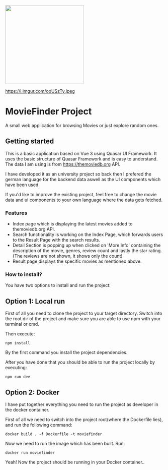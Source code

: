 
<img src="https://i.imgur.com/qwJ87ei.png" width="250" height="250">

https://i.imgur.com/ooUSzTy.jpeg

# MovieFinder Project

A small web application for browsing Movies or just explore random ones.

## Getting started
This is a basic application based on Vue 3 using Quasar UI Framework.
It uses the basic structure of Quasar Framework and is easy to understand.
The data I am using is from https://themoviedb.org API.

I have developed it as an university project so back then I prefered the german language for 
the backend data aswell as the UI components which have been used.

If you'd like to improve the existing project, feel free to change the movie data and ui components to
your own language where the data gets fetched.

### Features
* Index page which is displaying the latest movies added to themoviedb.org API.
* Search functionality is working on the Index Page, which forwards users to the Result Page with the search results.
* Detail Section is popping up when clicked on 'More Info' containing the description of the movie, genres, review count and lastly the star rating. (The reviews are not shown, it shows only the count)
* Result page displays the specific movies as mentioned above.


### How to install?
You have two options to install and run the project:
## Option 1: Local run

First of all you need to clone the project to your target directory.
Switch into the root dir of the project and make sure you are able to use
npm with your terminal or cmd.

Then execute:
```
npm install
```
By the first command you install the project dependencies. 

After you have done that you should be able to run the project locally by executing:
```
npm run dev
```

## Option 2: Docker

I have put together everything you need to run the project as developer in the docker container.

First of all we need to switch into the project root(where the Dockerfile lies), and run the following command:
```
docker build . -f Dockerfile -t moviefinder
```

Now we need to run the image which has been built.
Run:
```
docker run moviefinder
```

Yeah! Now the project should be running in your Docker container..